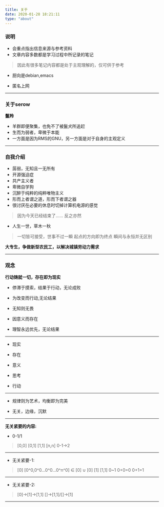 ```yaml
---
title: 关于
date: 2020-01-28 18:21:11
type: "about"
---
```


### 说明

* 会重点指出信息来源与参考资料
* 文章内容多数都是学习过程中所记录的笔记
> 因此有很多笔记内容都是处于主观理解的，仅可供于参考
* 厨向是debian,emacs

* 匿名上网

---

### 关于serow

**鬣羚**

* 羊群即便聚集，也免不了被鬣犬所追赶
* 生而为弱者，卑微于本能
* 一方面是因为RMS的GNU，另一方面是对于自身的主观定义

---

### 自我介绍

* 孱弱，无知且一无所有
* 开源强迫症
* 共产主义者
* 卑微自学狗
* 沉醉于纯粹的纯粹唯物主义
* 形而上者谓之道，形而下者谓之器
* 很讨厌在必要的休息时切掉计算机电源的感觉
> 因为今天已经结束了......
> 反之亦然

* 人生一世，草木一秋
> 一切皆可接受，世事不过一瞬
> 起点的方向即为终点
> 瞬间与永恒并无区别


**大专生，争做新型农民工，以解决城镇劳动力需求**


---

### 观念

**行动铸就一切，存在即为现实**

* 停滞于摸索，结果于行动，无论成败

* 为改变而行动,无论结果

* 无知则无畏

* 因意义而存在

* 理智永远优先，无论结果

---

* 现实

* 存在

* 意义

* 思考

* 行动

---

* 规律则为艺术，均衡即为完美

* 无关，边缘，沉默

---

**无关紧要的内容:**

* 0-1/1
> [0,0]
> [0,1]
> [1,1]
> [n,n]
> 0-1->2

---

* 无关紧要-1:
> [0]
> [0^0,0^0...0^0...0^n^0] ∈ [0] ∪ [0]
> [1]
> [1,1]
> 0~1
> 0+0=0
> 0+1=1

---

* 无关紧要-2:
> [0]->[1]->[1,1]
> []->[1,1]/[]->[1]

---



